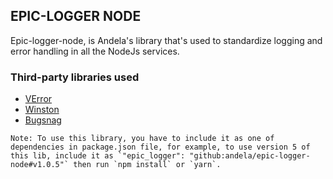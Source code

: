 ## EPIC-LOGGER NODE

Epic-logger-node, is Andela's library that's used to standardize logging and error handling in all the NodeJs services.

### Third-party libraries used

- [VError](https://github.com/joyent/node-verror)
- [Winston](https://github.com/winstonjs/winston)
- [Bugsnag](https://www.bugsnag.com/)

```
Note: To use this library, you have to include it as one of dependencies in package.json file, for example, to use version 5 of this lib, include it as `"epic_logger": "github:andela/epic-logger-node#v1.0.5"` then run `npm install` or `yarn`.

```

